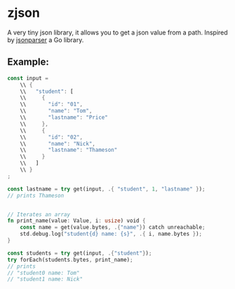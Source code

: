 # zjson

A very tiny json library, it allows you to get a json value from a path.
Inspired by [jsonparser](https://github.com/buger/jsonparser) a Go library.

## Example:

```rs
const input =
    \\ {
    \\   "student": [
    \\     {
    \\       "id": "01",
    \\       "name": "Tom",
    \\       "lastname": "Price"
    \\     },
    \\     {
    \\       "id": "02",
    \\       "name": "Nick",
    \\       "lastname": "Thameson"
    \\     }
    \\   ]
    \\ }
;

const lastname = try get(input, .{ "student", 1, "lastname" });
// prints Thameson


// Iterates an array
fn print_name(value: Value, i: usize) void {
    const name = get(value.bytes, .{"name"}) catch unreachable;
    std.debug.log("student{d} name: {s}", .{ i, name.bytes });
}

const students = try get(input, .{"student"});
try forEach(students.bytes, print_name);
// prints 
// "student0 name: Tom"
// "student1 name: Nick"
```

